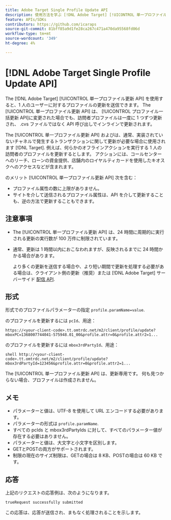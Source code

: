 ```yaml
---
title: Adobe Target Single Profile Update API
description: 使用方法を学ぶ [!DNL Adobe Target] [!UICONTROL 単一プロファイル更新 API] 1 人の訪問者のプロファイルデータをに送信する [!DNL Target].
feature: APIs/SDKs
contributors: https://github.com/icaraps
source-git-commit: 81bff85a9d1fe28ca267c471a470da95568fd06d
workflow-type: tm+mt
source-wordcount: '349'
ht-degree: 4%

---
```


# [!DNL Adobe Target Single Profile Update API]

The [!DNL Adobe Target] [!UICONTROL 単一プロファイル更新 API] を使用すると、1 人のユーザーに対するプロファイルの更新を送信できます。 The [!UICONTROL 単一プロファイル更新 API] は、 [!UICONTROL プロファイル一括更新 API]に変更された場合でも、訪問者プロファイルは一度に 1 つずつ更新され、 .cvs ファイルではなく API 呼び出しでインラインで更新されます。

The [!UICONTROL 単一プロファイル更新 API] およびは、通常、実装されていないチャネルで発生するトランザクションに関して更新が必要な場合に使用されます [!DNL Target]. 例えば、何らかのオフラインアクションを実行する 1 人の訪問者のプロファイルを更新するとします。 アクションには、コールセンターへのリーチ、ローンの資金提供、店舗内のロイヤルティカードを使用したキオスクへのアクセスなどが含まれます。

のメリット [!UICONTROL 単一プロファイル更新 API] 次を含む：

* プロファイル属性の数に上限がありません。
* サイトを介して送信されるプロファイル属性は、API を介して更新することも、逆の方法で更新することもできます。

## 注意事項

* The [!UICONTROL 単一プロファイル更新 API] は、24 時間に周期的に実行される更新の実行数が 100 万件に制限されています。
* 通常、更新は 1 時間以内におこなわれますが、反映されるまでに 24 時間かかる場合があります。

  より多くの更新を送信する場合や、より短い期間で更新を処理する必要がある場合は、クライアント側の更新（推奨）または [!DNL Adobe Target] サーバーサイド [配信 API](/help/dev/implement/delivery-api/overview.md).

## 形式

形式でのプロファイルパラメーターの指定 `profile.paramName=value`.

のプロファイルを更新するには `pcId`、用途：

``````
https://<your-client-code>.tt.omtrdc.net/m2/client/profile/update?mboxPC=1368007744041-575948.01_00&profile.attr=0&profile.attr2=1...
``````

のプロファイルを更新するには `mbox3rdPartyId`、用途：

``````
shell http://<your-client-code>.tt.omtrdc.net/m2/client/profile/update?mbox3rdPartyId=123456&profile.attr=0&profile.attr2=1...
``````

The [!UICONTROL 単一プロファイル更新 API] は、更新専用です。 何も見つからない場合、プロファイルは作成されません。

## メモ

* パラメーターと値は、UTF-8 を使用して URL エンコードする必要があります。
* パラメーターの形式は `profile.paramName`.
* すべての pcIds と mbox3rdPartyIds に対して、すべてのパラメーター値が存在する必要はありません。
* パラメーターと値は、大文字と小文字を区別します。
* GETとPOSTの両方がサポートされます。
* 制限の現在のサイズ制限は、GETの場合は 8 KB、POSTの場合は 60 KB です。

## 応答

上記のリクエストの応答例は、次のようになります。

`trueRequest successfully submitted`

この応答は、応答が送信され、まもなく処理されることを示します。